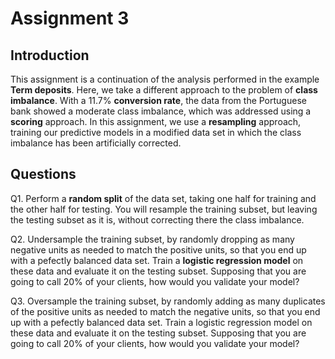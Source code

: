 # Assignment 3

## Introduction

This assignment is a continuation of the analysis performed in the example **Term deposits**. Here, we take a different approach to the problem of **class imbalance**. With a 11.7% **conversion rate**, the data from the Portuguese bank showed a moderate class imbalance, which was addressed using a **scoring** approach. In this assignment, we use a **resampling** approach, training our predictive models in a modified data set in which the class imbalance has been artificially corrected.

## Questions

Q1. Perform a **random split** of the data set, taking one half for training and the other half for testing. You will resample the training subset, but leaving the testing subset as it is, without correcting there the class imbalance. 

Q2. Undersample the training subset, by randomly dropping as many negative units as needed to match the positive units, so that you end up with a pefectly balanced data set. Train a **logistic regression model** on these data and evaluate it on the testing subset. Supposing that you are going to call 20% of your clients, how would you validate your model?

Q3. Oversample the training subset, by randomly adding as many duplicates of the positive units as needed to match the negative units, so that you end up with a pefectly balanced data set. Train a logistic regression model on these data and evaluate it on the testing subset. Supposing that you are going to call 20% of your clients, how would you validate your model?
